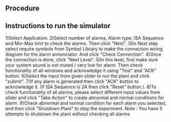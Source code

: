 ## Procedure
## Instructions to run the simulator

1)Select Application.
2)Select number of alarms, Alarm type, ISA Sequence and Min-Max limit to check the alarms. Then click "Next".
3)In Next step select require symbols from Symbol Library to make the connection wiring diagram for the alarm annunciator. And click "Check Connection".
4)Once the connection is done, click "Next Level".
5)In this level, first make sure your system sound is not muted / very low for alarm. Then check functionality of all windows and acknowledge it using "Test" and "ACK" button.
6)Select the input from given slider to run the plant and click "submit".
7)If any alarm is generated then click "ACK" button to acknowledge it. (If ISA Sequence is 2A then click "Reset" button.).
8)To check functionality of all alarms, please select different input values from slider and click "Take Action" to create abnormal and normal conditions for alarm.
9)Check abnormal and normal condition for each alarm you selected, and then click "Shutdown Plant" to stop the experiment.
Note : You have 3 attempts to shutdown the plant without checking all alarms


